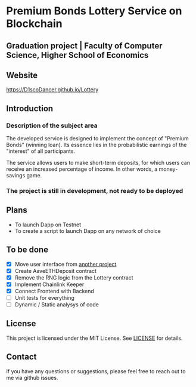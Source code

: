 # Premium Bonds Lottery Service on Blockchain
## Graduation project | Faculty of Computer Science, Higher School of Economics

## Website
https://D1scoDancer.github.io/Lottery

## Introduction
### Description of the subject area
The developed service is designed to implement the concept of "Premium Bonds" (winning loan). Its essence lies in the probabilistic earnings of the "interest" of all participants.

The service allows users to make short-term deposits, for which users can receive an increased percentage of income. In other words, a money-savings game.

### **The project is still in development, not ready to be deployed**

## Plans
- To launch Dapp on Testnet
- To create a script to launch Dapp on any network of choice

## To be done
- [x] Move user interface from [another project](https://github.com/D1scoDancer/lottery-ui)
- [x] Create AaveETHDeposit contract
- [x] Remove the RNG logic from the Lottery contract
- [x] Implement Chainlink Keeper
- [x] Connect Frontend with Backend
- [ ] Unit tests for everything
- [ ] Dynamic / Static analysys of code 

## License
This project is licensed under the MIT License. See [LICENSE](LICENSE) for details.

## Contact
If you have any questions or suggestions, please feel free to reach out to me via github issues.
